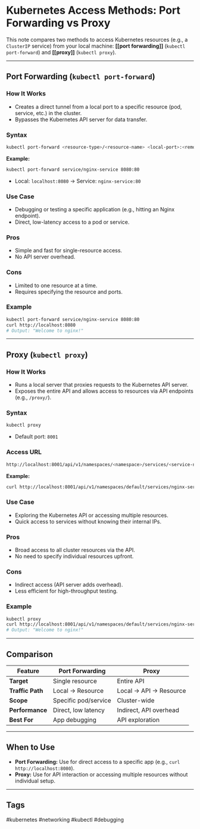 # Kubernetes Access Methods: Port Forwarding vs Proxy

This note compares two methods to access Kubernetes resources (e.g., a `ClusterIP` service) from your local machine: **[[port forwarding]]** (`kubectl port-forward`) and **[[proxy]]** (`kubectl proxy`).

---

## Port Forwarding (`kubectl port-forward`)

### How It Works
- Creates a direct tunnel from a local port to a specific resource (pod, service, etc.) in the cluster.
- Bypasses the Kubernetes API server for data transfer.

### Syntax
```bash
kubectl port-forward <resource-type>/<resource-name> <local-port>:<remote-port>
```
**Example:**
```bash
kubectl port-forward service/nginx-service 8080:80
```
- Local: `localhost:8080` → Service: `nginx-service:80`

### Use Case
- Debugging or testing a specific application (e.g., hitting an Nginx endpoint).
- Direct, low-latency access to a pod or service.

### Pros
- Simple and fast for single-resource access.
- No API server overhead.

### Cons
- Limited to one resource at a time.
- Requires specifying the resource and ports.

### Example
```bash
kubectl port-forward service/nginx-service 8080:80
curl http://localhost:8080
# Output: "Welcome to nginx!"
```

---

## Proxy (`kubectl proxy`)

### How It Works
- Runs a local server that proxies requests to the Kubernetes API server.
- Exposes the entire API and allows access to resources via API endpoints (e.g., `/proxy/`).

### Syntax
```bash
kubectl proxy
```
- Default port: `8001`

### Access URL
```bash
http://localhost:8001/api/v1/namespaces/<namespace>/services/<service-name>/proxy/
```
**Example:**
```bash
curl http://localhost:8001/api/v1/namespaces/default/services/nginx-service/proxy/
```

### Use Case
- Exploring the Kubernetes API or accessing multiple resources.
- Quick access to services without knowing their internal IPs.

### Pros
- Broad access to all cluster resources via the API.
- No need to specify individual resources upfront.

### Cons
- Indirect access (API server adds overhead).
- Less efficient for high-throughput testing.

### Example
```bash
kubectl proxy
curl http://localhost:8001/api/v1/namespaces/default/services/nginx-service/proxy/
# Output: "Welcome to nginx!"
```

---

## Comparison

| Feature            | Port Forwarding            | Proxy                     |
|--------------------|----------------------------|---------------------------|
| **Target**         | Single resource            | Entire API                |
| **Traffic Path**   | Local → Resource           | Local → API → Resource    |
| **Scope**          | Specific pod/service       | Cluster-wide              |
| **Performance**    | Direct, low latency        | Indirect, API overhead    |
| **Best For**       | App debugging              | API exploration           |

---

## When to Use
- **Port Forwarding:** Use for direct access to a specific app (e.g., `curl http://localhost:8080`).
- **Proxy:** Use for API interaction or accessing multiple resources without individual setup.

---

## Tags
#kubernetes #networking #kubectl #debugging